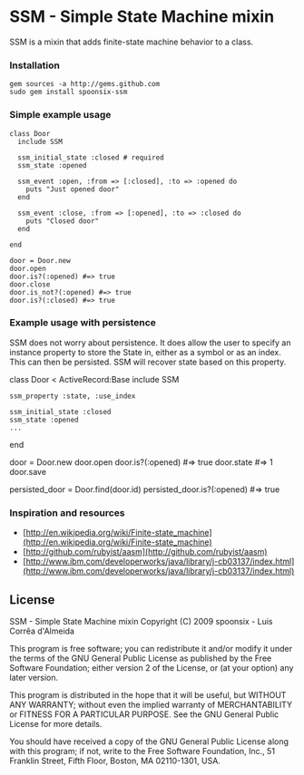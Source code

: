 # SSM - Simple State Machine mixin

SSM is a mixin that adds finite-state machine behavior to a class.

### Installation

    gem sources -a http://gems.github.com
    sudo gem install spoonsix-ssm

### Simple example usage

    class Door
      include SSM

      ssm_initial_state :closed # required
      ssm_state :opened

      ssm_event :open, :from => [:closed], :to => :opened do
        puts "Just opened door"
      end
  
      ssm_event :close, :from => [:opened], :to => :closed do
        puts "Closed door"
      end

    end

    door = Door.new
    door.open
    door.is?(:opened) #=> true
    door.close
    door.is_not?(:opened) #=> true
    door.is?(:closed) #=> true

### Example usage with persistence

SSM does not worry about persistence. It does allow the user to specify an instance property to store the State
in, either as a symbol or as an index. This can then be persisted. SSM will recover state based on this property.

  class Door < ActiveRecord:Base
    include SSM

    ssm_property :state, :use_index

    ssm_initial_state :closed
    ssm_state :opened
    ...
  end

  door = Door.new
  door.open
  door.is?(:opened) #=> true
  door.state #=> 1
  door.save
  
  persisted_door = Door.find(door.id)
  persisted_door.is?(:opened) #=> true
      
### Inspiration and resources

* [http://en.wikipedia.org/wiki/Finite-state_machine](http://en.wikipedia.org/wiki/Finite-state_machine)
* [http://github.com/rubyist/aasm](http://github.com/rubyist/aasm)
* [http://www.ibm.com/developerworks/java/library/j-cb03137/index.html](http://www.ibm.com/developerworks/java/library/j-cb03137/index.html)

## License

SSM - Simple State Machine mixin
Copyright (C) 2009 spoonsix - Luis Corrêa d'Almeida

This program is free software; you can redistribute it and/or
modify it under the terms of the GNU General Public License
as published by the Free Software Foundation; either version 2
of the License, or (at your option) any later version.

This program is distributed in the hope that it will be useful,
but WITHOUT ANY WARRANTY; without even the implied warranty of
MERCHANTABILITY or FITNESS FOR A PARTICULAR PURPOSE.  See the
GNU General Public License for more details.

You should have received a copy of the GNU General Public License
along with this program; if not, write to the Free Software
Foundation, Inc., 51 Franklin Street, Fifth Floor, Boston, MA  02110-1301, USA.
